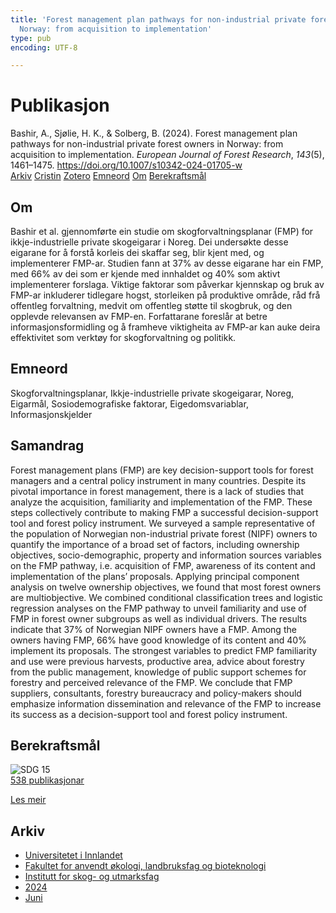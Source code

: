 ```yaml
---
title: 'Forest management plan pathways for non-industrial private forest owners in
  Norway: from acquisition to implementation'
type: pub
encoding: UTF-8

---
```

<h1>Publikasjon</h1>
<article id="csl-bib-container-4MKG6639" class="csl-bib-container">
  <div class="csl-bib-body"> <div class="csl-entry">Bashir, A., Sjølie, H. K., &#38; Solberg, B. (2024). Forest management plan pathways for non-industrial private forest owners in Norway: from acquisition to implementation. <i>European Journal of Forest Research</i>, <i>143</i>(5), 1461–1475. <a href="https://doi.org/10.1007/s10342-024-01705-w">https://doi.org/10.1007/s10342-024-01705-w</a></div> </div>
  <div class="csl-bib-buttons">
    <a href="#taxonomy-article-4MKG6639" alt="archive" class="csl-bib-button">Arkiv</a>
    <a href="https://app.cristin.no/results/show.jsf?id=2279671" alt="Cristin" class="csl-bib-button">Cristin</a>
    <a href="http://zotero.org/groups/5881554/items/4MKG6639" alt="Zotero" class="csl-bib-button">Zotero</a>
    <a href="#keywords-article-4MKG6639" alt="keywords" class="csl-bib-button">Emneord</a>
    <a href="#about-article-4MKG6639" alt="about_pub" class="csl-bib-button">Om</a>
    <a href="#sdg-article-4MKG6639" alt="sdg" class="csl-bib-button">Berekraftsmål</a>
  </div>
  <div id="csl-bib-meta-container-4MKG6639"></div>
</article>
<div id="csl-bib-meta-4MKG6639" class="csl-bib-meta">
  <article id="about-article-4MKG6639" class="about_pub-article">
    <h1>Om</h1>
    Bashir et al. gjennomførte ein studie om skogforvaltningsplanar (FMP) for ikkje-industrielle private skogeigarar i Noreg. Dei undersøkte desse eigarane for å forstå korleis dei skaffar seg, blir kjent med, og implementerer FMP-ar. Studien fann at 37% av desse eigarane har ein FMP, med 66% av dei som er kjende med innhaldet og 40% som aktivt implementerer forslaga. Viktige faktorar som påverkar kjennskap og bruk av FMP-ar inkluderer tidlegare hogst, storleiken på produktive område, råd frå offentleg forvaltning, medvit om offentleg støtte til skogbruk, og den opplevde relevansen av FMP-en. Forfattarane foreslår at betre informasjonsformidling og å framheve viktigheita av FMP-ar kan auke deira effektivitet som verktøy for skogforvaltning og politikk.
  </article>
  <article id="keywords-article-4MKG6639" class="keywords-article">
    <h1>Emneord</h1>
    Skogforvaltningsplanar, Ikkje-industrielle private skogeigarar, Noreg, Eigarmål, Sosiodemografiske faktorar, Eigedomsvariablar, Informasjonskjelder
  </article>
  <article id="abstract-article-4MKG6639" class="abstract-article">
    <h1>Samandrag</h1>
    Forest management plans (FMP) are key decision-support tools for forest managers and a central policy instrument in many countries. Despite its pivotal importance in forest management, there is a lack of studies that analyze the acquisition, familiarity and implementation of the FMP. These steps collectively contribute to making FMP a successful decision-support tool and forest policy instrument. We surveyed a sample representative of the population of Norwegian non-industrial private forest (NIPF) owners to quantify the importance of a broad set of factors, including ownership objectives, socio-demographic, property and information sources variables on the FMP pathway, i.e. acquisition of FMP, awareness of its content and implementation of the plans’ proposals. Applying principal component analysis on twelve ownership objectives, we found that most forest owners are multiobjective. We combined conditional classification trees and logistic regression analyses on the FMP pathway to unveil familiarity and use of FMP in forest owner subgroups as well as individual drivers. The results indicate that 37% of Norwegian NIPF owners have a FMP. Among the owners having FMP, 66% have good knowledge of its content and 40% implement its proposals. The strongest variables to predict FMP familiarity and use were previous harvests, productive area, advice about forestry from the public management, knowledge of public support schemes for forestry and perceived relevance of the FMP. We conclude that FMP suppliers, consultants, forestry bureaucracy and policy-makers should emphasize information dissemination and relevance of the FMP to increase its success as a decision-support tool and forest policy instrument.
  </article>
  <article id="sdg-article-4MKG6639" class="sdg-article">
    <h1>Berekraftsmål</h1>
    <div class="sdg-container"><div id="sdg15" class="sdg">
        <img src="{{< params subfolder >}}images/sdg/sdg15_nn.png" class="image" alt="SDG 15">
        <div class="sdg-overlay">
          <a href="{{< params subfolder >}}nn/archive/?sdg=15#archive" class="sdg-publication-count"><span>538</span> publikasjonar</a>
          <p><a href="https://fn.no/om-fn/fns-baerekraftsmaal/livet-paa-land?lang=nno-NO" class="sdg-read-more">Les meir</a></p>
        </div>
      </div></div>
  </article>
  <article id="taxonomy-article-4MKG6639" class="taxonomy-article">
    <h1>Arkiv</h1>
    <ul>
      <li><a href="{{< params subfolder >}}nn/archive/?key=3DCRN523">Universitetet i Innlandet</a></li>
      <li><a href="{{< params subfolder >}}nn/archive/?key=T77LXH6D">Fakultet for anvendt økologi, landbruksfag og bioteknologi</a></li>
      <li><a href="{{< params subfolder >}}nn/archive/?key=7TRARPE3">Institutt for skog- og utmarksfag</a></li>
      <li><a href="{{< params subfolder >}}nn/archive/?key=A4XX8HDP">2024</a></li>
      <li><a href="{{< params subfolder >}}nn/archive/?key=7J8SDQWC">Juni</a></li>
    </ul>
  </article>
</div>
